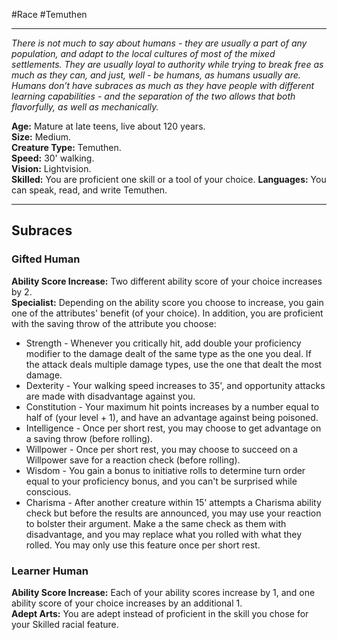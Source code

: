 #Race #Temuthen
- - -
_There is not much to say about humans - they are usually a part of any population, and adapt to the local cultures of most of the mixed settlements. They are usually loyal to authority while trying to break free as much as they can, and just, well - be humans, as humans usually are._  
_Humans don’t have subraces as much as they have people with different learning capabilities - and the separation of the two allows that both flavorfully, as well as mechanically._
 
**Age:** Mature at late teens, live about 120 years.  
**Size:** Medium.  
**Creature Type:** Temuthen.  
**Speed:** 30' walking.  
**Vision:** Lightvision.  
**Skilled:** You are proficient one skill or a tool of your choice.
**Languages:** You can speak, read, and write Temuthen.
- - -
## Subraces
### Gifted Human
 
**Ability Score Increase:** Two different ability score of your choice increases by 2.  
**Specialist:** Depending on the ability score you choose to increase, you gain one of the attributes' benefit (of your choice). In addition, you are proficient with the saving throw of the attribute you choose:

- Strength - Whenever you critically hit, add double your proficiency modifier to the damage dealt of the same type as the one you deal. If the attack deals multiple damage types, use the one that dealt the most damage.
- Dexterity - Your walking speed increases to 35', and opportunity attacks are made with disadvantage against you.
- Constitution - Your maximum hit points increases by a number equal to half of (your level + 1), and have an advantage against being poisoned.
- Intelligence - Once per short rest, you may choose to get advantage on a saving throw (before rolling).
- Willpower - Once per short rest, you may choose to succeed on a Willpower save for a reaction check (before rolling).
- Wisdom - You gain a bonus to initiative rolls to determine turn order equal to your proficiency bonus, and you can't be surprised while conscious.
- Charisma - After another creature within 15' attempts a Charisma ability check but before the results are announced, you may use your reaction to bolster their argument. Make a the same check as them with disadvantage, and you may replace what you rolled with what they rolled. You may only use this feature once per short rest.
 
### Learner Human
 
**Ability Score Increase:** Each of your ability scores increase by 1, and one ability score of your choice increases by an additional 1.  
**Adept Arts:** You are adept instead of proficient in the skill you chose for your Skilled racial feature.